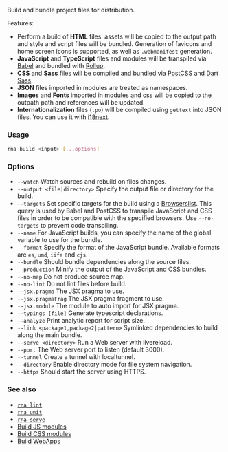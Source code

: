 Build and bundle project files for distribution.

Features:
* Perform a build of **HTML** files: assets will be copied to the output path and style and script files will be bundled. Generation of favicons and home screen icons is supported, as well as `.webmanifest` generation.
* **JavaScript** and **TypeScript** files and modules will be transpiled via [Babel](https://babeljs.io/) and bundled with [Rollup](https://rollupjs.org/).
* **CSS** and **Sass** files will be compiled and bundled via [PostCSS](https://postcss.org/) and [Dart Sass](https://sass-lang.com/dart-sass).
* **JSON** files imported in modules are treated as namespaces.
* **Images** and **Fonts** imported in modules and css will be copied to the outpath path and references will be updated.
* **Internationalization** files (`.po`) will be compiled using `gettext` into JSON files. You can use it with [i18next](https://www.i18next.com/).

### Usage

```sh
rna build <input> [...options]
```

### Options

* `--watch` Watch sources and rebuild on files changes.
* `--output <file|directory>` Specify the output file or directory for the build.
* `--targets` Set specific targets for the build using a [Browserslist](https://github.com/browserslist/browserslist). This query is used by Babel and PostCSS to transpile JavaScript and CSS files in order to be compatible with the specified browsers. Use `--no-targets` to prevent code transpiling.
* `--name` For JavaScript builds, you can specify the name of the global variable to use for the bundle.
* `--format` Specify the format of the JavaScript bundle. Available formats are `es`, `umd`, `iife` and `cjs`.
* `--bundle` Should bundle dependencies along the source files.
* `--production` Minify the output of the JavaScript and CSS bundles.
* `--no-map` Do not produce source map.
* `--no-lint` Do not lint files before build.
* `--jsx.pragma` The JSX pragma to use.
* `--jsx.pragmaFrag` The JSX pragma fragment to use.
* `--jsx.module` The module to auto import for JSX pragma.
* `--typings [file]` Generate typescript declarations.
* `--analyze` Print analytic report for script size.
* `--link <package1,package2|pattern>` Symlinked dependencies to build along the main bundle.
* `--serve <directory>` Run a Web server with livereload.
* `--port` The Web server port to listen (default 3000).
* `--tunnel` Create a tunnel with localtunnel.
* `--directory` Enable directory mode for file system navigation.
* `--https` Should start the server using HTTPS.

### See also

* [`rna lint`](../lint/)
* [`rna unit`](../unit/)
* [`rna serve`](../serve/)
* [Build JS modules](https://github.com/chialab/rna-cli/wiki/Build-js-modules)
* [Build CSS modules](https://github.com/chialab/rna-cli/wiki/Build-css-modules)
* [Build WebApps](https://github.com/chialab/rna-cli/wiki/Build-WebApps)
